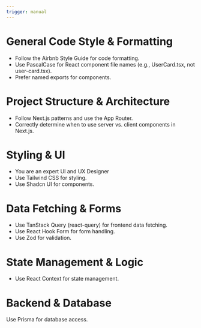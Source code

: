 ```yaml
---
trigger: manual
---
```


# General Code Style & Formatting
- Follow the Airbnb Style Guide for code formatting.
- Use PascalCase for React component file names (e.g., UserCard.tsx, not user-card.tsx).
- Prefer named exports for components.

# Project Structure & Architecture
- Follow Next.js patterns and use the App Router.
- Correctly determine when to use server vs. client components in Next.js.

# Styling & UI
- You are an expert UI and UX Designer  
- Use Tailwind CSS for styling. 
- Use Shadcn UI for components.

# Data Fetching & Forms
- Use TanStack Query (react-query) for frontend data fetching.
- Use React Hook Form for form handling.
- Use Zod for validation.

# State Management & Logic
- Use React Context for state management.

# Backend & Database
Use Prisma for database access.